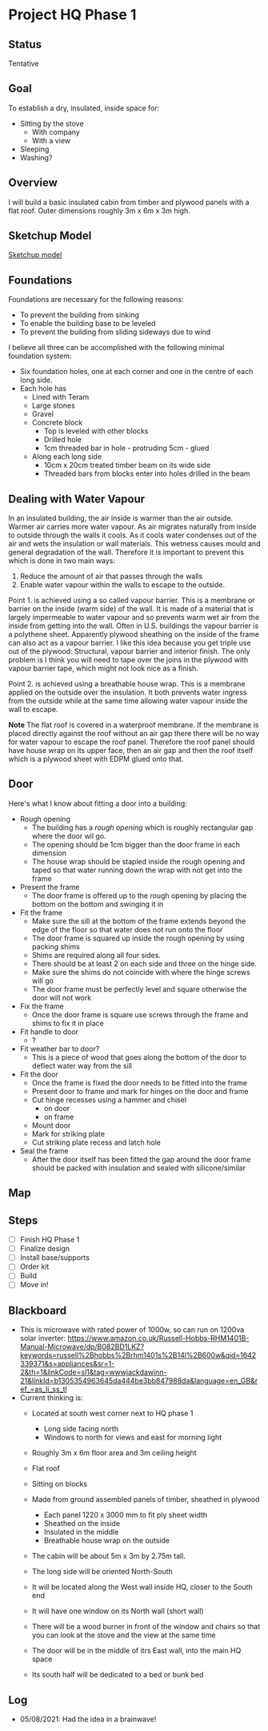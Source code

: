 # Project HQ Phase 1

## Status

Tentative

## Goal

To establish a dry, insulated, inside space for:

- Sitting by the stove
    - With company
    - With a view
- Sleeping
- Washing?

## Overview

I will build a basic insulated cabin from timber and plywood panels with a flat roof. Outer dimensions roughly 3m x 6m x 3m high.

## Sketchup Model

[Sketchup model](./sketchup/Cabin-2021-2_0.skp)

## Foundations

Foundations are necessary for the following reasons:

- To prevent the building from sinking
- To enable the building base to be leveled
- To prevent the building from sliding sideways due to wind

I believe all three can be accomplished with the following minimal foundation system:

- Six foundation holes, one at each corner and one in the centre of each long side.
- Each hole has
    - Lined with Teram
    - Large stones
    - Gravel
    - Concrete block
        - Top is leveled with other blocks
        - Drilled hole
        - 1cm threaded bar in hole - protruding 5cm - glued
    - Along each long side
        - 10cm x 20cm treated timber beam on its wide side
        - Threaded bars from blocks enter into holes drilled in the beam

## Dealing with Water Vapour

In an insulated building, the air inside is warmer than the air outside. Warmer air carries more water vapour. As air migrates naturally from inside to outside through the walls it cools. As it cools water condenses out of the air and wets the insulation or wall materials. This wetness causes mould and general degradation of the wall. Therefore it is important to prevent this which is done in two main ways:

1. Reduce the amount of air that passes through the walls
2. Enable water vapour within the walls to escape to the outside.

Point 1. is achieved using a so called vapour barrier. This is a membrane or barrier on the inside (warm side) of the wall. It is made of a material that is largely impermeable to water vapour and so prevents warm wet air from the inside from getting into the wall. Often in U.S. buildings the vapour barrier is a polythene sheet. Apparently plywood sheathing on the inside of the frame can also act as a vapour barrier. I like this idea because you get triple use out of the plywood: Structural, vapour barrier and interior finish. The only problem is I think you will need to tape over the joins in the plywood with vapour barrier tape, which might not look nice as a finish. 

Point 2. is achieved using a breathable house wrap. This is a membrane applied on the outside over the insulation. It both prevents water ingress from the outside while at the same time allowing water vapour inside the wall to escape.

**Note** The flat roof is covered in a waterproof membrane. If the membrane is placed directly against the roof without an air gap there there will be no way for water vapour to escape the roof panel. Therefore the roof panel should have house wrap on its upper face, then an air gap and then the roof itself which is a plywood sheet with EDPM glued onto that.

## Door

Here's what I know about fitting a door into a building:

- Rough opening
    - The building has a *rough opening* which is roughly rectangular gap where the door wil go.
    - The opening should be 1cm bigger than the door frame in each dimension
    - The house wrap should be stapled inside the rough opening and taped so that water running down the wrap with not get into the frame
- Present the frame
    - The door frame is offered up to the rough opening by placing the bottom on the bottom and swinging it in
- Fit the frame
    - Make sure the sill at the bottom of the frame extends beyond the edge of the floor so that water does not run onto the floor
    - The door frame is squared up inside the rough opening by using packing shims 
    - Shims are required along all four sides. 
    - There should be at least 2 on each side and three on the hinge side. 
    - Make sure the shims do not coincide with where the hinge screws will go
    - The door frame must be perfectly level and square otherwise the door will not work
- Fix the frame
    - Once the door frame is square use screws through the frame and shims to fix it in place
- Fit handle to door
    - ?
- Fit weather bar to door?
    - This is a piece of wood that goes along the bottom of the door to deflect water way from the sill
- Fit the door
    - Once the frame is fixed the door needs to be fitted into the frame
    - Present door to frame and mark for hinges on the door and frame
    - Cut hinge recesses using a hammer and chisel
        - on door
        - on frame
    - Mount door
    - Mark for striking plate
    - Cut striking plate recess and latch hole
- Seal the frame
    - After the door itself has been fitted the gap around the door frame should be packed with insulation and sealed with silicone/similar 

## Map

## Steps

- [ ] Finish HQ Phase 1
- [ ] Finalize design
- [ ] Install base/supports
- [ ] Order kit
- [ ] Build
- [ ] Move in!

## Blackboard

- This is microwave with rated power of 1000w, so can run on 1200va solar inverter: https://www.amazon.co.uk/Russell-Hobbs-RHM1401B-Manual-Microwave/dp/B082BD1LKZ?keywords=russell%2Bhobbs%2Brhm1401s%2B14l%2B600w&qid=1642339371&s=appliances&sr=1-2&th=1&linkCode=sl1&tag=wwwjackdawinn-21&linkId=b1305354963645da444be3bb847988da&language=en_GB&ref_=as_li_ss_tl
- Current thinking is:
    - Located at south west corner next to HQ phase 1
        - Long side facing north
        - Windows to north for views and east for morning light
    - Roughly 3m x 6m floor area and 3m ceiling height
    - Flat roof
    - Sitting on blocks
    - Made from ground assembled panels of timber, sheathed in plywood
        - Each panel 1220 x 3000 mm to fit ply sheet width
        - Sheathed on the inside
        - Insulated in the middle
        - Breathable house wrap on the outside

    - The cabin will be about 5m x 3m by 2.75m tall.
    - The long side will be oriented North-South
    - It will be located along the West wall inside HQ, closer to the South end
    - It will have one window on its North wall (short wall)
    - There will be a wood burner in front of the window and chairs so that you can look at the stove and the view at the same time
    - The door will be in the middle of itrs East wall, into the main HQ space
    - Its south half will be dedicated to a bed or bunk bed 

## Log

- 05/08/2021: Had the idea in a brainwave!